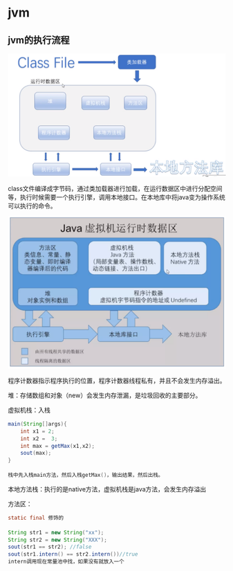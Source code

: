 # jvm

## jvm的执行流程

![image-20200405083358202](images/image-20200405083358202.png)

class文件编译成字节码，通过类加载器进行加载，在运行数据区中进行分配空间等，执行时候需要一个执行引擎，调用本地接口。在本地库中将java变为操作系统可以执行的命令。



![image-20200405164649534](images/image-20200405164649534.png)

程序计数器指示程序执行的位置，程序计数器线程私有，并且不会发生内存溢出。

堆：存储数组和对象（new）会发生内存泄漏，是垃圾回收的主要部分。

虚拟机栈：入栈

```java
main(String[]args){
    int x1 = 2;
    int x2 =  3;
    int max = getMax(x1,x2);
    sout(max);
}

栈中先入栈main方法，然后入栈getMax()，输出结果，然后出栈。
```



本地方法栈：执行的是native方法，虚拟机栈是java方法，会发生内存溢出

方法区：

```java
static final 修饰的
    
String str1 = new String("xx");
String str2 = new String("XXX");
sout(str1 == str2); //false
sout(str1.intern() == str2.intern())//true
intern调用现在常量池中找，如果没有就放入一个
```

